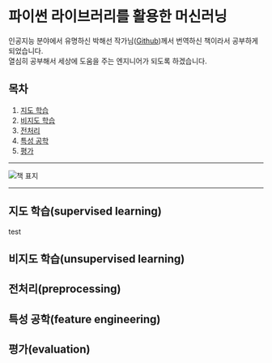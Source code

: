 # 파이썬 라이브러리를 활용한 머신러닝
인공지능 분야에서 유명하신 박해선 작가님([Github](https://github.com/rickiepark))께서 번역하신 책이라서 공부하게 되었습니다.  
열심히 공부해서 세상에 도움을 주는 엔지니어가 되도록 하겠습니다.  
## 목차
1. [지도 학습](#지도-학습(supervised-learning))
2. [비지도 학습](#비지도-학습(unsupervised-learning))
3. [전처리](#전처리(preprocessing))
4. [특성 공학](#특성-공학(feature-engineering))
5. [평가](#평가(evaluation))
___
![책 표지](https://github.com/rickiepark/intro_ml_with_python_2nd_revised/raw/main/cover.jpg)
___
## 지도 학습(supervised learning)
test
## 비지도 학습(unsupervised learning)
## 전처리(preprocessing)
## 특성 공학(feature engineering)
## 평가(evaluation)
